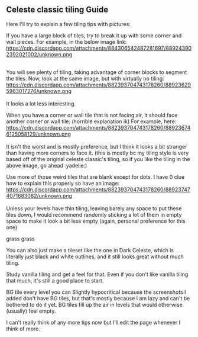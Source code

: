 ## Celeste classic tiling Guide  

Here I'll try to explain a few tiling tips with pictures:

If you have a large block of tiles, try to break it up with some corner and wall pieces. For example, in the below image link:
https://cdn.discordapp.com/attachments/884306542487281697/889243902392021002/unknown.png
<br><br>

You will see plenty of tiling, taking advantage of corner blocks to segment the tiles. Now, look at the same image, but with virtually no tiling: https://cdn.discordapp.com/attachments/882393704743178260/889236295963017276/unknown.png
<br><br> 
It looks a lot less interesting.

When you have a corner or wall tile that is not facing air, it should face another corner or wall tile. (horrible explanation ik) For example, here: https://cdn.discordapp.com/attachments/882393704743178260/889236746125058129/unknown.png 
<br><br>
It isn't the worst and is mostly preference, but I think it looks a bit stranger than having more corners to face it. (this is mostly bc my tiling style is very based off of the original celeste classic's tiling, so if you like the tiling in the above image, go ahead :yadelie:)

Use more of those weird tiles that are blank except for dots. I have 0 clue how to explain this properly so have an image: https://cdn.discordapp.com/attachments/882393704743178260/889237474071683082/unknown.png
<br><br>
Unless your levels have thin tiling, leaving barely any space to put these tiles down, I would recommend randomly sticking a lot of them in empty space to make it look a bit less empty (again, personal preference for this one)

grass grass

You can also just make a tileset like the one in Dark Celeste, which is literally just black and white outlines, and it still looks great without much tiling.

Study vanilla tiling and get a feel for that. Even if you don't like vanilla tiling that much, it's still a good place to start.

BG tile every level you can Slightly hypocritical because the screenshots I added don't have BG tiles, but that's mostly because I am lazy and can't be bothered to do it yet. BG tiles fill up the air in levels that would otherwise (usually) feel empty.

I can't really think of any more tips now but I'll edit the page whenever I think of more.
